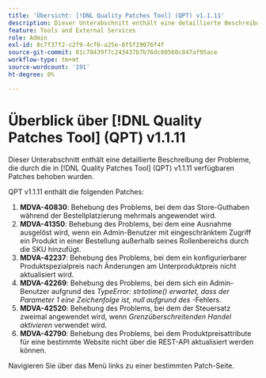 ```yaml
---
title: 'Übersicht: [!DNL Quality Patches Tool] (QPT) v1.1.11'
description: Dieser Unterabschnitt enthält eine detaillierte Beschreibung der Probleme, die durch die in [!DNL Quality Patches Tool]  (QPT) v1.1.11 verfügbaren Patches behoben wurden.
feature: Tools and External Services
role: Admin
exl-id: 8c7f37f2-c2f9-4cf6-a25e-8f5f29076f4f
source-git-commit: 81c78439f7c243437b7b76dc80560c847af95ace
workflow-type: tm+mt
source-wordcount: '191'
ht-degree: 0%

---
```


# Überblick über [!DNL Quality Patches Tool] (QPT) v1.1.11

Dieser Unterabschnitt enthält eine detaillierte Beschreibung der Probleme, die durch die in [!DNL Quality Patches Tool] (QPT) v1.1.11 verfügbaren Patches behoben wurden.

QPT v1.1.11 enthält die folgenden Patches:

1. **MDVA-40830**: Behebung des Problems, bei dem das Store-Guthaben während der Bestellplatzierung mehrmals angewendet wird.
1. **MDVA-41350**: Behebung des Problems, bei dem eine Ausnahme ausgelöst wird, wenn ein Admin-Benutzer mit eingeschränktem Zugriff ein Produkt in einer Bestellung außerhalb seines Rollenbereichs durch die SKU hinzufügt.
1. **MDVA-42237**: Behebung des Problems, bei dem ein konfigurierbarer Produktspezialpreis nach Änderungen am Unterproduktpreis nicht aktualisiert wird.
1. **MDVA-42269**: Behebung des Problems, bei dem sich ein Admin-Benutzer aufgrund des *TypeError: strtotime() erwartet, dass der Parameter 1 eine Zeichenfolge ist, null aufgrund des* -Fehlers.
1. **MDVA-42520**: Behebung des Problems, bei dem der Steuersatz zweimal angewendet wird, wenn *Grenzüberschreitenden Handel aktivieren* verwendet wird.
1. **MDVA-42790**: Behebung des Problems, bei dem Produktpreisattribute für eine bestimmte Website nicht über die REST-API aktualisiert werden können.

Navigieren Sie über das Menü links zu einer bestimmten Patch-Seite.
